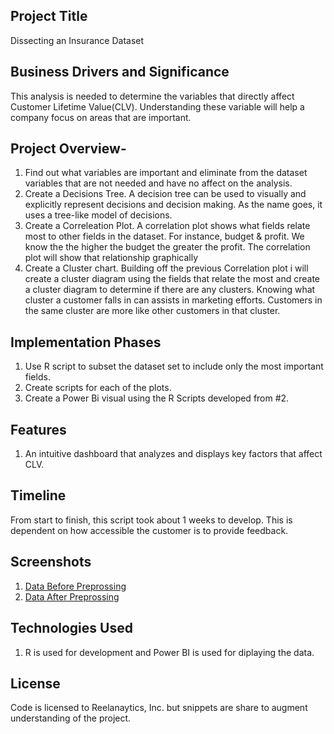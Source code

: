 

## Project Title 
Dissecting an Insurance Dataset

## Business Drivers and Significance
This analysis is needed to determine the variables that directly affect Customer Lifetime Value(CLV). Understanding these variable will help a company focus on areas that are important.

## Project Overview-
1. Find out what variables are important and eliminate from the dataset variables that are not needed and have no affect on the analysis.
2. Create a Decisions Tree. A decision tree can be used to visually and explicitly represent decisions and decision making. As the name goes, it uses a tree-like model of decisions. 
3. Create a Correleation Plot. A correlation plot shows what fields relate most to other fields in the dataset. For instance, budget & profit. We know the the higher the budget the greater the profit. The correlation plot will show that relationship graphically
4. Create a Cluster chart. Building off the previous Correlation plot i will create a cluster diagram using the fields that relate the most and create a cluster diagram to determine if there are any clusters. Knowing what cluster a customer falls in can assists in marketing efforts.  Customers in the same cluster are more like other customers in that cluster.

## Implementation Phases

1. Use R script to subset the dataset set to include only the most important fields.
2. Create scripts for each of the plots.
3. Create a Power Bi visual using the R Scripts developed from #2.

## Features
1. An intuitive dashboard that analyzes and displays key factors that affect CLV.

## Timeline
From start to finish, this script took about 1 weeks to develop. This is dependent on how accessible the customer is to provide feedback. 

## Screenshots
1. [Data Before Preprossing](/data_preparation/Film_Dataset_Before.csv)
2. [Data After Preprossing](/data_preparation/Film_Dataset_After.csv)

## Technologies Used
1. R is used for development and Power BI is used for diplaying the data.

## License
Code is licensed to Reelanaytics, Inc. but snippets are share to augment understanding of the project.



